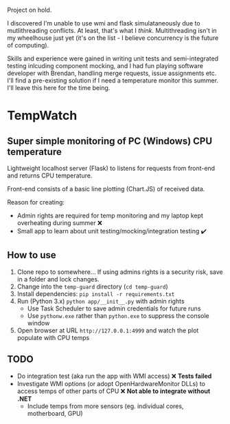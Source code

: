 Project on hold. 

I discovered I'm unable to use wmi and flask simulataneously due to mutlithreading conflicts. At least, that's what I _think_. Multithreading isn't in my wheelhouse just yet (it's on the list - I believe concurrency is the future of computing). 

Skills and experience were gained in writing unit tests and semi-integrated testing inlcuding component mocking, and I had fun playing software developer with Brendan, handling merge requests, issue assignments etc. I'll find a pre-existing solution if I need a temperature monitor this summer. I'll leave this here for the time being.

# TempWatch

## Super simple monitoring of PC (Windows) CPU temperature

Lightweight localhost server (Flask) to listens for requests from front-end and returns CPU temperature.

Front-end consists of a basic line plotting (Chart.JS) of received data.

Reason for creating:
- Admin rights are required for temp monitoring and my laptop kept overheating during summer ❌
- Small app to learn about unit testing/mocking/integration testing ✔️

## How to use

1. Clone repo to somewhere... If using admins rights is a security risk, save in a folder and lock changes.
2. Change into the `temp-guard` directory (`cd temp-guard`)
3. Install dependencies: `pip install -r requirements.txt`
4. Run (Python 3.x) `python app/__init__.py` with admin rights
    - Use Task Scheduler to save admin credentials for future runs
    - Use `pythonw.exe` rather than `python.exe` to suppress the console window
5. Open browser at URL `http://127.0.0.1:4999` and watch the plot populate with CPU temps 

## TODO
- Do integration test (aka run the app with WMI access) ❌ **Tests failed**
- Investigate WMI options (or adopt OpenHardwareMonitor DLLs) to access temps of other parts of CPU ❌ **Not able to integrate without .NET**
    - Include temps from more sensors (eg. individual cores, motherboard, GPU)
